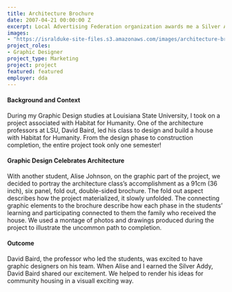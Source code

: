 ```yaml
---
title: Architecture Brochure
date: 2007-04-21 00:00:00 Z
excerpt: Local Advertising Federation organization awards me a Silver Addy in the student category for an architectural brochure.
images:
- "https://isralduke-site-files.s3.amazonaws.com/images/architecture-brochure-designed-by-isral-Duke-addy-award-2007.jpg"
project_roles:
- Graphic Designer
project_type: Marketing
project: project
featured: featured
employer: dda
---
```

#### Background and Context

During  my Graphic Design studies at Louisiana State University, I took on a project associated with Habitat for Humanity. One of the architecture professors at LSU, David Baird, led his class to design and build a house with Habitat for Humanity. From the design phase to construction completion, the entire project took only one semester!

#### Graphic Design Celebrates Architecture

With another student, Alise Johnson, on the graphic part of the project, we decided to portray the architecture class’s accomplishment as a 91cm (36 inch), six panel, fold out, double-sided brochure. The fold out aspect describes how the project materialized, it slowly unfolded. The connecting graphic elements to the brochure describe how each phase in the students’ learning and participating connected to them the family who received the house. We used a montage of photos and drawings produced during the project to illustrate the uncommon path to completion.

#### Outcome

David Baird, the professor who led the students, was excited to have graphic designers on his team. When Alise and I earned the Silver Addy, David Baird shared our excitement. We helped to render his ideas for community housing in a visuall exciting way.